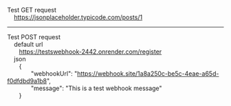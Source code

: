 Test GET request  
&nbsp;&nbsp;&nbsp;&nbsp;https://jsonplaceholder.typicode.com/posts/1
*******************************************************************
Test POST request  
&nbsp;&nbsp;&nbsp;&nbsp;default url  
&nbsp;&nbsp;&nbsp;&nbsp;&nbsp;&nbsp;&nbsp;https://testswebhook-2442.onrender.com/register  
&nbsp;&nbsp;&nbsp;&nbsp;json   
&nbsp;&nbsp;&nbsp;&nbsp;&nbsp;&nbsp;&nbsp;{  
&nbsp;&nbsp;&nbsp;&nbsp;&nbsp;&nbsp;&nbsp;&nbsp;&nbsp;&nbsp;&nbsp;&nbsp;&nbsp;&nbsp;"webhookUrl": "https://webhook.site/1a8a250c-be5c-4eae-a65d-f0dfdbd9a1b8",  
&nbsp;&nbsp;&nbsp;&nbsp;&nbsp;&nbsp;&nbsp;&nbsp;&nbsp;&nbsp;&nbsp;&nbsp;&nbsp;&nbsp;"message": "This is a test webhook message"  
&nbsp;&nbsp;&nbsp;&nbsp;&nbsp;&nbsp;&nbsp;}  
    
